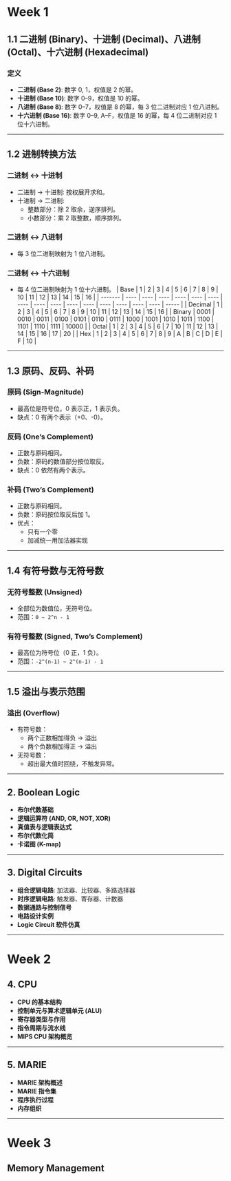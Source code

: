 # Week 1

## 1.1 二进制 (Binary)、十进制 (Decimal)、八进制 (Octal)、十六进制 (Hexadecimal)

### 定义
- **二进制 (Base 2)**: 数字 0, 1，权值是 2 的幂。
- **十进制 (Base 10)**: 数字 0–9，权值是 10 的幂。
- **八进制 (Base 8)**: 数字 0–7，权值是 8 的幂，每 3 位二进制对应 1 位八进制。
- **十六进制 (Base 16)**: 数字 0–9, A–F，权值是 16 的幂，每 4 位二进制对应 1 位十六进制。

---

## 1.2 进制转换方法

### 二进制 ↔ 十进制
- 二进制 → 十进制: 按权展开求和。
- 十进制 → 二进制:  
  - 整数部分：除 2 取余，逆序排列。  
  - 小数部分：乘 2 取整数，顺序排列。

### 二进制 ↔ 八进制
- 每 3 位二进制映射为 1 位八进制。

### 二进制 ↔ 十六进制
- 每 4 位二进制映射为 1 位十六进制。
| Base    | 1    | 2    | 3    | 4    | 5    | 6    | 7    | 8    | 9    | 10   | 11   | 12   | 13   | 14   | 15   | 16    |
| ------- | ---- | ---- | ---- | ---- | ---- | ---- | ---- | ---- | ---- | ---- | ---- | ---- | ---- | ---- | ---- | ----- |
| Decimal | 1    | 2    | 3    | 4    | 5    | 6    | 7    | 8    | 9    | 10   | 11   | 12   | 13   | 14   | 15   | 16    |
| Binary  | 0001 | 0010 | 0011 | 0100 | 0101 | 0110 | 0111 | 1000 | 1001 | 1010 | 1011 | 1100 | 1101 | 1110 | 1111 | 10000 |
| Octal   | 1    | 2    | 3    | 4    | 5    | 6    | 7    | 10   | 11   | 12   | 13   | 14   | 15   | 16   | 17   | 20    |
| Hex     | 1    | 2    | 3    | 4    | 5    | 6    | 7    | 8    | 9    | A    | B    | C    | D    | E    | F    | 10    |

---

## 1.3 原码、反码、补码

### 原码 (Sign-Magnitude)
- 最高位是符号位，0 表示正，1 表示负。
- 缺点：0 有两个表示（+0、-0）。

### 反码 (One’s Complement)
- 正数与原码相同。
- 负数：原码的数值部分按位取反。
- 缺点：0 依然有两个表示。

### 补码 (Two’s Complement)
- 正数与原码相同。
- 负数：原码按位取反后加 1。
- 优点：
  - 只有一个零
  - 加减统一用加法器实现

---

## 1.4 有符号数与无符号数

### 无符号整数 (Unsigned)
- 全部位为数值位，无符号位。
- 范围：`0 ~ 2^n - 1`

### 有符号整数 (Signed, Two’s Complement)
- 最高位为符号位（0 正，1 负）。
- 范围：`-2^(n-1) ~ 2^(n-1) - 1`

---

## 1.5 溢出与表示范围

### 溢出 (Overflow)
- 有符号数：
  - 两个正数相加得负 → 溢出
  - 两个负数相加得正 → 溢出
- 无符号数：
  - 超出最大值时回绕，不触发异常。

---

## 2. Boolean Logic
- **布尔代数基础**
- **逻辑运算符 (AND, OR, NOT, XOR)**
- **真值表与逻辑表达式**
- **布尔代数化简**
- **卡诺图 (K-map)**

---

## 3. Digital Circuits
- **组合逻辑电路**: 加法器、比较器、多路选择器
- **时序逻辑电路**: 触发器、寄存器、计数器
- **数据通路与控制信号**
- **电路设计实例**
- **Logic Circuit 软件仿真**

---

# Week 2

## 4. CPU
- **CPU 的基本结构**
- **控制单元与算术逻辑单元 (ALU)**
- **寄存器类型与作用**
- **指令周期与流水线**
- **MIPS CPU 架构概览**

---

## 5. MARIE
- **MARIE 架构概述**
- **MARIE 指令集**
- **程序执行过程**
- **内存组织**

---

# Week 3

## Memory Management